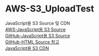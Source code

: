 # AWS-S3_UploadTest
JavaScript용 S3 Source 및 CDN      
[AWS-JavaScript용 S3 Source](https://docs.aws.amazon.com/ko_kr/sdk-for-javascript/v2/developer-guide/s3-examples.html)   
[GitHub-JavaScript용 S3 Source](https://github.com/awsdocs/aws-doc-sdk-examples/blob/master/javascript/example_code/s3/s3_photoExample.js)   
[GitHub-HTML Source 참고](https://github.com/awsdocs/aws-doc-sdk-examples/blob/master/javascript/example_code/s3/s3_photoExample.html)   
[JavaScript용 S3 CDN](https://docs.aws.amazon.com/ko_kr/AWSJavaScriptSDK/latest/index.html)
